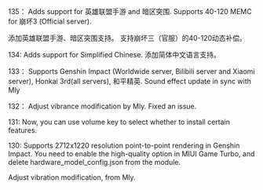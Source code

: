 135：
Adds support for 英雄联盟手游 and 暗区突围.
Supports 40-120 MEMC for 崩坏3 (Official server).

添加英雄联盟手游、暗区突围支持。
支持崩坏三（官服）的40-120动态补偿。

134:
Adds support for Simplified Chinese.
添加简体中文语言支持。

133：
Supports Genshin Impact (Worldwide server, Bilibili server and Xiaomi server), Honkai 3rd(all servers), 和平精英.
Sound effect update in sync with Mly

132：
Adjust vibrance modification by Mly.
Fixed an issue.

131:
Now, you can use volume key to select whether to install certain features.

130:
Supports 2712x1220 resolution point-to-point rendering in Genshin Impact. You need to enable the high-quality option in MIUI Game Turbo, and delete hardware_model_config.json from the module.

Adjust vibration modification, from Mly.
